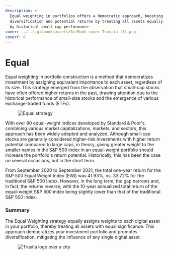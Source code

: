 ```yaml
---
description: >-
  Equal weighting in portfolios offers a democratic approach, boosting
  diversification and potential returns by treating all assets equally, inspired
  by historical small-cap performance
cover: ../../.gitbook/assets/GitBook cover Trustia (3).png
coverY: 0
---
```


# Equal

Equal weighting in portfolio construction is a method that democratizes investment by assigning equivalent importance to each asset, regardless of its size. This strategy emerged from the observation that small-cap stocks have often offered higher returns in the past, drawing attention due to the historical performance of small-size stocks and the emergence of various exchange-traded funds (ETFs).

<figure><img src="../../.gitbook/assets/Capture d’écran 2023-11-09 à 14.41.03.png" alt="Equal strategy "><figcaption></figcaption></figure>

With over 80 equal-weight indices developed by Standard & Poor's, combining various market capitalizations, markets, and sectors, this approach has been widely adopted and analyzed. Although small-cap stocks are generally considered higher-risk investments with higher return potential compared to large caps, in theory, giving greater weight to the smaller names in the S\&P 500 index in an equal-weight portfolio should increase the portfolio's return potential. Historically, this has been the case on several occasions, but in the short term.

From September 2020 to September 2021, the total one-year return for the S\&P 500 Equal Weight Index (EWI) was 41.93%, vs. 33.72% for the traditional S\&P 500 Index. However, in the long term, the gap narrows and, in fact, the returns reverse, with the 10-year annualized total return of the equal-weight S\&P 500 index being slightly lower than that of the traditional S\&P 500 index.

### **Summary**&#x20;

The Equal Weighting strategy equally assigns weights to each digital asset in your portfolio, thereby treating all assets with equal significance. This approach democratizes your investment portfolio and promotes diversification, mitigating the influence of any single digital asset.

<figure><img src="../../.gitbook/assets/Capture d’écran 2023-12-19 à 18.44.28.png" alt="Trustia logo over a city"><figcaption></figcaption></figure>
